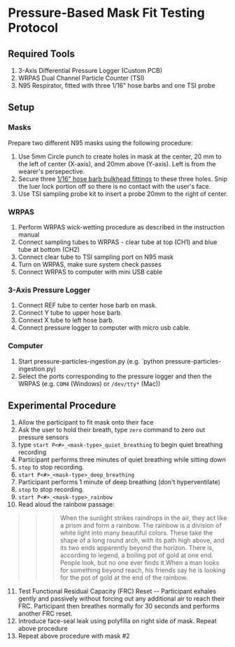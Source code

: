 # Pressure-Based Mask Fit Testing Protocol

## Required Tools

1. 3-Axis Differential Pressure Logger (Custom PCB)
2. WRPAS Dual Channel Particle Counter (TSI)
3. N95 Respirator, fitted with three 1/16" hose barbs and one TSI probe

## Setup

### Masks

Prepare two different N95 masks using the following procedure:

1. Use 5mm Circle punch to create holes in mask at the center, 20 mm to the left of center (X-axis), and 20mm above (Y-axis). Left is from the wearer's persepective.
2. Secure three [1/16" hose barb bulkhead fittings](https://www.amazon.com/Polypropylene-Connector-Heat-Resistant-Chemically-Processing/dp/B0F21F4XVT?sr=8-5) to these three holes. Snip the luer lock portion off so there is no contact with the user's face.
3. Use TSI sampling probe kit to insert a probe 20mm to the right of center. 

### WRPAS

1. Perform WRPAS wick-wetting procedure as described in the instruction manual
2. Connect sampling tubes to WRPAS - clear tube at top (CH1) and blue tube at bottom (CH2)
3. Connect clear tube to TSI sampling port on N95 mask
4. Turn on WRPAS, make sure system check passes
5. Connect WRPAS to computer with mini USB cable


### 3-Axis Pressure Logger

1. Connect REF tube to center hose barb on mask.
2. Connect Y tube to upper hose barb.
3. Connext X tube to left hose barb.
4. Connect pressure logger to computer with micro usb cable. 

### Computer

1. Start pressure-particles-ingestion.py (e.g. `python pressure-particles-ingestion.py)
2. Select the ports corresponding to the pressure logger and then the WRPAS (e.g. `COM4` (Windows) or `/dev/tty*` (Mac)) 

## Experimental Procedure

1. Allow the participant to fit mask onto their face
2. Ask the user to hold their breath, type `zero` command to zero out pressure sensors
3. type `start P<#>_<mask-type>_quiet_breathing` to begin quiet breathing recording
4. Participant performs three minutes of quiet breathing while sitting down
5. `stop` to stop recording. 
6. `start P<#>_<mask-type>_deep_breathing`
7. Participant performs 1 minute of deep breathing (don't hyperventilate)
8. `stop` to stop recording.
9. `start P<#>_<mask-type>_rainbow`
10. Read aloud the rainbow passage: 

>>> When the sunlight strikes raindrops in the air, they act like a prism and form a rainbow. The rainbow is a division of white light into many beautiful colors. These take the shape of a long round arch, with its path high above, and its two ends apparently beyond the horizon. There is, according to legend, a boiling pot of gold at one end. People look, but no one ever finds it.When a man looks for something beyond reach, his friends say he is looking for the pot of gold at the end of the rainbow. 

11. Test Functional Residual Capacity (FRC) Reset -- Participant exhales gently and passively without forcing out any additional air to reach their FRC. Participant then breathes normally for 30 seconds and performs another FRC reset.
12. Introduce face-seal leak using polyfilla on right side of mask. Repeat above procedure
13. Repeat above procedure with mask #2